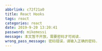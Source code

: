 ```yaml
---
abbrlink: c72f21a0
title: React Hooks
tags: react
categories: react
date: 2019-9-20 13:20:41
password: mikemessi
message: 本文暂不开放，需要密码才可阅读.
wrong_pass_message: 密码错误，请输入正确的密码.
---
```

